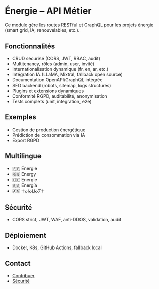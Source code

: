 # Énergie – API Métier

Ce module gère les routes RESTful et GraphQL pour les projets énergie (smart grid, IA, renouvelables, etc.).

## Fonctionnalités
- CRUD sécurisé (CORS, JWT, RBAC, audit)
- Multitenancy, rôles (admin, user, invité)
- Internationalisation dynamique (fr, en, ar, etc.)
- Intégration IA (LLaMA, Mixtral, fallback open source)
- Documentation OpenAPI/GraphQL intégrée
- SEO backend (robots, sitemap, logs structurés)
- Plugins et extensions dynamiques
- Conformité RGPD, auditabilité, anonymisation
- Tests complets (unit, integration, e2e)

## Exemples
- Gestion de production énergétique
- Prédiction de consommation via IA
- Export RGPD

## Multilingue
- 🇫🇷 Énergie
- 🇬🇧 Energy
- 🇩🇪 Energie
- 🇪🇸 Energía
- 🇦🇲 ⵜⴰⵏⴰⵡⴰⵢⵜ

## Sécurité
- CORS strict, JWT, WAF, anti-DDOS, validation, audit

## Déploiement
- Docker, K8s, GitHub Actions, fallback local

## Contact
- [Contribuer](../../../../CONTRIBUTING.md)
- [Sécurité](../../../../SECURITY.md)

